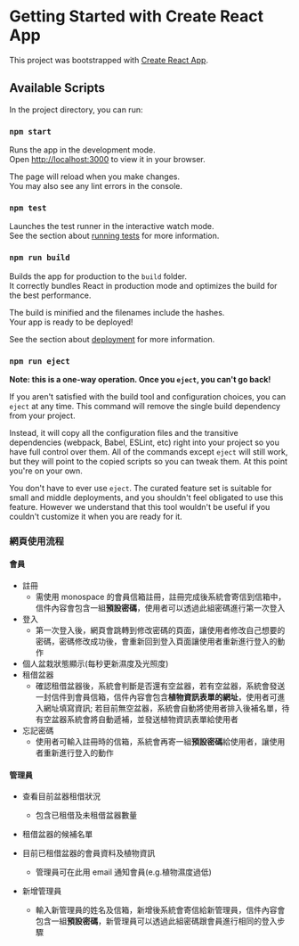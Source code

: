 # Getting Started with Create React App

This project was bootstrapped with [Create React App](https://github.com/facebook/create-react-app).

## Available Scripts

In the project directory, you can run:

### `npm start`

Runs the app in the development mode.\
Open [http://localhost:3000](http://localhost:3000) to view it in your browser.

The page will reload when you make changes.\
You may also see any lint errors in the console.

### `npm test`

Launches the test runner in the interactive watch mode.\
See the section about [running tests](https://facebook.github.io/create-react-app/docs/running-tests) for more information.

### `npm run build`

Builds the app for production to the `build` folder.\
It correctly bundles React in production mode and optimizes the build for the best performance.

The build is minified and the filenames include the hashes.\
Your app is ready to be deployed!

See the section about [deployment](https://facebook.github.io/create-react-app/docs/deployment) for more information.

### `npm run eject`

**Note: this is a one-way operation. Once you `eject`, you can't go back!**

If you aren't satisfied with the build tool and configuration choices, you can `eject` at any time. This command will remove the single build dependency from your project.

Instead, it will copy all the configuration files and the transitive dependencies (webpack, Babel, ESLint, etc) right into your project so you have full control over them. All of the commands except `eject` will still work, but they will point to the copied scripts so you can tweak them. At this point you're on your own.

You don't have to ever use `eject`. The curated feature set is suitable for small and middle deployments, and you shouldn't feel obligated to use this feature. However we understand that this tool wouldn't be useful if you couldn't customize it when you are ready for it.

### 網頁使用流程

#### 會員

- 註冊
  - 需使用 monospace 的會員信箱註冊，註冊完成後系統會寄信到信箱中，信件內容會包含一組**預設密碼**，使用者可以透過此組密碼進行第一次登入
- 登入
  - 第一次登入後，網頁會跳轉到修改密碼的頁面，讓使用者修改自己想要的密碼，密碼修改成功後，會重新回到登入頁面讓使用者重新進行登入的動作
- 個人盆栽狀態顯示(每秒更新濕度及光照度)
- 租借盆器
  - 確認租借盆器後，系統會判斷是否還有空盆器，若有空盆器，系統會發送一封信件到會員信箱，信件內容會包含**植物資訊表單的網址**，使用者可進入網址填寫資訊; 若目前無空盆器，系統會自動將使用者排入後補名單，待有空盆器系統會將自動遞補，並發送植物資訊表單給使用者
- 忘記密碼
  - 使用者可輸入註冊時的信箱，系統會再寄一組**預設密碼**給使用者，讓使用者重新進行登入的動作

#### 管理員

- 查看目前盆器租借狀況
  - 包含已租借及未租借盆器數量
- 租借盆器的候補名單
- 目前已租借盆器的會員資料及植物資訊

  - 管理員可在此用 email 通知會員(e.g.植物濕度過低)

- 新增管理員
  - 輸入新管理員的姓名及信箱，新增後系統會寄信給新管理員，信件內容會包含一組**預設密碼**，新管理員可以透過此組密碼跟會員進行相同的登入步驟
